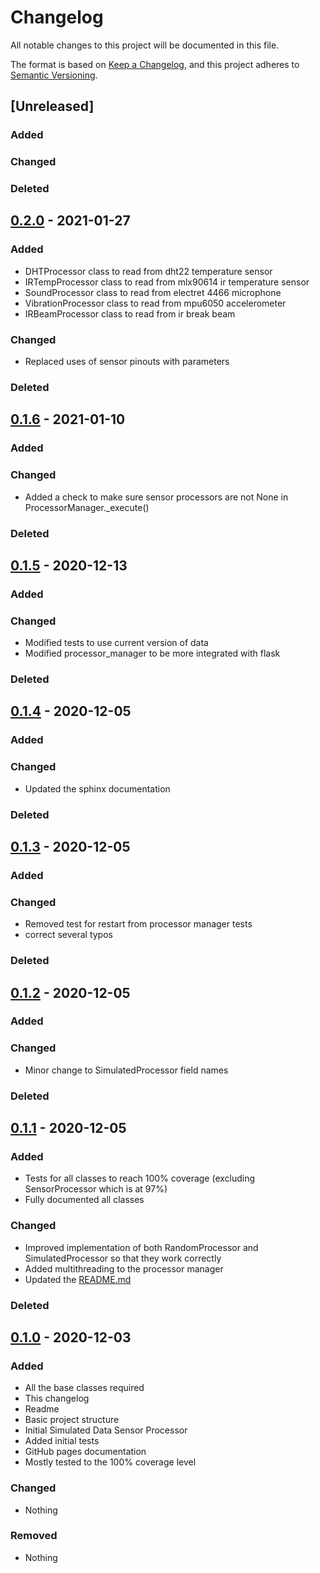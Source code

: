 # Changelog
All notable changes to this project will be documented in this file.

The format is based on [Keep a Changelog](https://keepachangelog.com/en/1.0.0/),
and this project adheres to [Semantic Versioning](https://semver.org/spec/v2.0.0.html).

## [Unreleased]
### Added

### Changed

### Deleted

## [0.2.0](https://github.com/isu-avista/sensors/releases/tag/v0.2.0) - 2021-01-27
### Added
* DHTProcessor class to read from dht22 temperature sensor
* IRTempProcessor class to read from mlx90614 ir temperature sensor
* SoundProcessor class to read from electret 4466 microphone
* VibrationProcessor class to read from mpu6050 accelerometer
* IRBeamProcessor class to read from ir break beam

### Changed
* Replaced uses of sensor pinouts with parameters

### Deleted

## [0.1.6](https://github.com/isu-avista/sensors/releases/tag/v0.1.6) - 2021-01-10
### Added

### Changed
- Added a check to make sure sensor processors are not None in ProcessorManager._execute()

### Deleted

## [0.1.5](https://github.com/isu-avista/sensors/releases/tag/v0.1.5) - 2020-12-13
### Added

### Changed
- Modified tests to use current version of data
- Modified processor_manager to be more integrated with flask

### Deleted

## [0.1.4](https://github.com/isu-avista/sensors/releases/tag/v0.1.4) - 2020-12-05
### Added

### Changed
- Updated the sphinx documentation

### Deleted

## [0.1.3](https://github.com/isu-avista/sensors/releases/tag/v0.1.3) - 2020-12-05
### Added

### Changed
- Removed test for restart from processor manager tests
- correct several typos

### Deleted

## [0.1.2](https://github.com/isu-avista/sensors/releases/tag/v0.1.2) - 2020-12-05
### Added

### Changed
- Minor change to SimulatedProcessor field names

### Deleted

## [0.1.1](https://github.com/isu-avista/sensors/releases/tag/v0.1.1) - 2020-12-05
### Added
- Tests for all classes to reach 100% coverage (excluding SensorProcessor which is at 97%)
- Fully documented all classes

### Changed
- Improved implementation of both RandomProcessor and SimulatedProcessor so that they work correctly
- Added multithreading to the processor manager
- Updated the [README.md](README.md)

### Deleted

## [0.1.0](https://github.com/isu-avista/sensors/releases/tag/v0.1.0) - 2020-12-03

### Added
- All the base classes required
- This changelog
- Readme
- Basic project structure
- Initial Simulated Data Sensor Processor
- Added initial tests
- GitHub pages documentation
- Mostly tested to the 100% coverage level

### Changed
- Nothing

### Removed
- Nothing